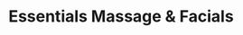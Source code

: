 ---
title: "Essentials Massage & Facials"
url: /saint-petersburg/essentials-massage-and-facials/
shop: massage
---